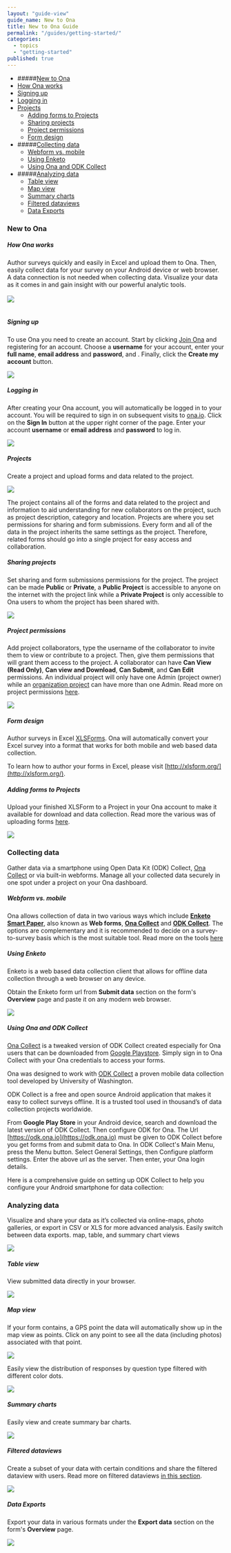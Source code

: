 ```yaml
---
layout: "guide-view"
guide_name: New to Ona
title: New to Ona Guide
permalink: "/guides/getting-started/"
categories: 
  - topics
  - "getting-started"
published: true
---
```


* #####[New to Ona](#new-to-ona)
 * [How Ona works](#how-ona-works)
 * [Signing up](#signing-up)
 * [Logging in](#logging-in)
 * [Projects](#projects)
   * [Adding forms to Projects](#adding_forms_to_projects) 
   * [Sharing projects](#sharing-projects)
   * [Project permissions](#project-permissions)
   * [Form design](#form-design)
* #####[Collecting data](#collecting-data)
  * [Webform vs. mobile](#webform-vs-mobile)
  * [Using Enketo](#using-enketo)
  * [Using Ona and ODK Collect](#using-ona-odk-collect)  
* #####[Analyzing data](#analyzing-data)
  * [Table view](#the-data-view)
  * [Map view](#map-view)
  * [Summary charts](#summary-charts)
  * [Filtered dataviews](#filtered-dataviews)
  * [Data Exports](#data-exports)


### New to Ona

##### <a name="how-ona-works"></a>How Ona works

Author surveys quickly and easily in Excel and upload them to Ona. Then, easily collect data for your survey on your Android device or web browser. A data connection is not needed when collecting data. Visualize your data as it comes in and gain insight with our powerful analytic tools.
<br><br>
![](/content/screenshots/getting-started/how-ona-works.jpg)
<br><br>

##### <a name="signing-up"></a>Signing up

To use Ona you need to create an account. Start by clicking [Join Ona](https://ona.io/join) and registering for an account. Choose a **username** for your account, enter your  **full name**, **email address** and **password**, and . Finally, click the **Create my account** button.

![](/content/screenshots/getting-started/signing_up.png) 

##### <a name="logging-in"></a>Logging in

After creating your Ona account, you will automatically be logged in to your account. You will be required to sign in on subsequent visits to [ona.io](https://ona.io). Click on the **Sign In** button at the upper right corner of the page. Enter your account **username** or **email address** and **password** to log in. 

![](/content/screenshots/getting-started/logging_in.png)

##### Projects

Create a project and upload forms and data related to the project. 

![](/content/screenshots/getting-started/getting_started_new_project.png)

The project contains all of the forms and data related to the project and information to aid understanding for new collaborators on the project, such as project description, category and location. Projects are where you set permissions for sharing and form submissions. Every form and all of the data in the project inherits the same settings as the project. Therefore, related forms should go into a single project for easy access and collaboration.

##### <a name="sharing-projects"></a>Sharing projects

Set sharing and form submissions permissions for the project. The project can be made **Public** or **Private**, a **Public Project** is accessible to anyone on the internet with the project link while a **Private Project** is only accessible to Ona users to whom the project has been shared with. 

![](/content/screenshots/getting-started/getting_started_private_public.png)

##### <a name="project-permissions"></a>Project permissions

Add project collaborators, type the username of the collaborator to invite them to view or contribute to a project. Then, give them permissions that will grant them access to the project. A collaborator can have **Can View (Read Only)**, **Can view and Download**, **Can Submit**, and **Can Edit** permissions. An individual project will only have one Admin (project owner) while an [organization project](https://help.ona.io/guides/organizations/#organization-projects) can have more than one Admin. Read more on project permissions [here](http://help.ona.io/guides/projects/#permission-levels).

![](/content/screenshots/getting-started/getting_started_project_permissions.png)

##### <a name="form-design"></a>Form design

Author surveys in Excel [XLSForms](http://xlsform.org/). Ona will automatically convert your Excel survey into a format that works for both mobile and web based data collection.

To learn how to author your forms in Excel, please visit [http://xlsform.org/](http://xlsform.org/).

##### <a name="adding_forms_to_projects"></a>Adding forms to Projects

Upload your finished XLSForm to a Project in your Ona account to make it available for download and data collection. Read more the various was of uploading forms [here](https://help.ona.io/faq/uploading-xlsform/).

![](/content/screenshots/getting-started/getting_started_add_form.png)

### <a name="collecting-data"></a>Collecting data

Gather data via a smartphone using Open Data Kit (ODK) Collect, [Ona Collect](http://blog.ona.io/general/2015/12/02/ona-collect.html) or via built-in webforms. Manage all your collected data securely in one spot under a project on your Ona dashboard.

##### <a name="webform-vs-mobile"></a>Webform vs. mobile

Ona allows collection of data in two various ways which include **[Enketo Smart Paper](https://enketo.org/)**, also known as **Web forms**, **[Ona Collect](http://blog.ona.io/general/2015/12/02/ona-collect.html)** and **[ODK Collect](https://play.google.com/store/apps/details?id=org.odk.collect.android)**. The options are complementary and it is recommended to decide on a survey-to-survey basis which is the most suitable tool. Read more on the tools [here](/guides/data-collection)

##### <a name="using-enketo"></a>Using Enketo

Enketo is a web based data collection client that allows for offline data collection through a web browser on any device.

Obtain the Enketo form url from **Submit data** section on the form's  **Overview** page and paste it on any modern web browser.

![](/content/screenshots/getting-started/getting_started_enketo_url.png)

##### <a name="using-ona-collect"></a>Using Ona and ODK Collect

[Ona Collect](http://blog.ona.io/general/2015/12/02/ona-collect.html) is a tweaked version of ODK Collect created especially for Ona users that can be downloaded from [Google Playstore](https://play.google.com/store/apps/details?id=io.ona.collect.android). Simply sign in to Ona Collect with your Ona credentials to access your forms.

Ona was designed to work with [ODK Collect](https://play.google.com/store/apps/details?id=org.odk.collect.android) a proven mobile data collection tool developed by University of Washington.

ODK Collect is a free and open source Android application that makes it easy to collect surveys offline. It is a trusted tool used in thousand’s of data collection projects worldwide.

From **Google Play Store** in your Android device, search and download the latest version of ODK Collect. Then configure ODK for Ona. The Url [https://odk.ona.io](https://odk.ona.io) must be given to ODK Collect before you get forms from and submit data to Ona. In ODK Collect's Main Menu, press the Menu button. Select General Settings, then Configure platform settings. Enter the above url as the server. Then enter, your Ona login details.

Here is a comprehensive guide on setting up ODK Collect to help you configure your Android smartphone for data collection:

<script async class="speakerdeck-embed" data-id="494f28f4dd9347e2996f4d9fbc84ebde" data-ratio="1.77777777777778" src="//speakerdeck.com/assets/embed.js"></script>  

### <a name="analyzing-data"></a>Analyzing data

Visualize and share your data as it’s collected via online-maps, photo galleries, or export in CSV or XLS for more advanced analysis. Easily switch between data exports. map, table, and summary chart views

![](/content/screenshots/getting-started/getting_started_viewing_submitted_data.png)

##### <a name="the-data-view"></a>Table view

View submitted data directly in your browser. 

![](/content/screenshots/getting-started/getting_started_table_view.png)

##### <a name="map-view"></a>Map view

If your form contains, a GPS point the data will automatically show up in the map view as points. Click on any point to see all the data (including photos) associated with that point. 

![](/content/screenshots/getting-started/getting_started_gps_points.png)

Easily view the distribution of responses by question type filtered with different color dots.

![](/content/screenshots/getting-started/getting_started_maps.png)

##### <a name="summary-charts"></a>Summary charts

Easily view and create summary bar charts.

![](/content/screenshots/getting-started/getting_started_summary_charts.png)

##### <a name="filtered-dataviews"></a>Filtered dataviews

Create a subset of your data with certain conditions and share the filtered dataview with users. Read more on filtered dataviews [in this section](https://help.ona.io/faq/filtered-data-view/).

![](/content/screenshots/getting-started/getting_started_filtered_dataviews.png)
 
##### <a name="data-exports"></a>Data Exports

Export your data in various formats under the **Export data** section on the form's **Overview** page.

![](/content/screenshots/getting-started/getting-started-data-exports.png)